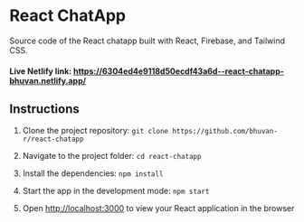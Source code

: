# React ChatApp

Source code of the React chatapp built with React, Firebase, and Tailwind CSS.

#### Live Netlify link: https://6304ed4e9118d50ecdf43a6d--react-chatapp-bhuvan.netlify.app/

## Instructions

1. Clone the project repository:
   `git clone https://github.com/bhuvan-r/react-chatapp`

2. Navigate to the project folder: `cd react-chatapp`

3. Install the dependencies: `npm install`

4. Start the app in the development mode: `npm start`

5. Open [http://localhost:3000](http://localhost:3000) to view your React application in the browser


